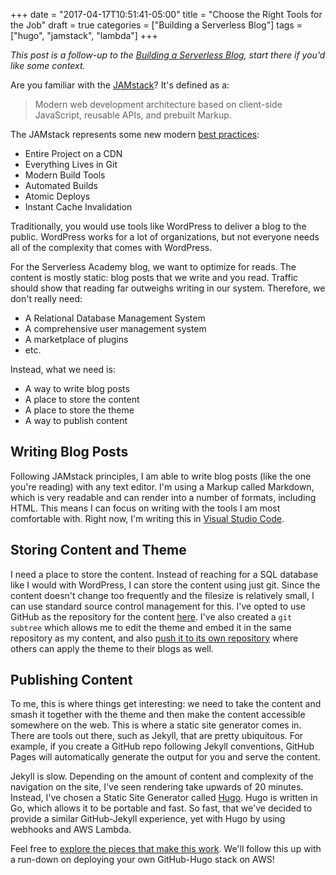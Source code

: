 +++
date = "2017-04-17T10:51:41-05:00"
title = "Choose the Right Tools for the Job"
draft = true
categories = ["Building a Serverless Blog"]
tags = ["hugo", "jamstack", "lambda"]
+++

_This post is a follow-up to the [Building a Serverless Blog](../building-a-blog/), start there if you'd like some context._

Are you familiar with the [JAMstack](https://jamstack.org/)? It's defined as a:

> Modern web development architecture based on client-side JavaScript, reusable APIs, and prebuilt Markup.

The JAMstack represents some new modern [best practices](https://jamstack.org/best-practices/):

* Entire Project on a CDN
* Everything Lives in Git
* Modern Build Tools
* Automated Builds
* Atomic Deploys
* Instant Cache Invalidation

Traditionally, you would use tools like WordPress to deliver a blog to the public. WordPress works for a lot of organizations, but not everyone needs all of the complexity that comes with WordPress.

For the Serverless Academy blog, we want to optimize for reads. The content is mostly static: blog posts that we write and you read. Traffic should show that reading far outweighs writing in our system. Therefore, we don't really need:

* A Relational Database Management System
* A comprehensive user management system
* A marketplace of plugins
* etc.

Instead, what we need is:

* A way to write blog posts
* A place to store the content
* A place to store the theme
* A way to publish content

## Writing Blog Posts

Following JAMstack principles, I am able to write blog posts (like the one you're reading) with any text editor. I'm using a Markup called Markdown, which is very readable and can render into a number of formats, including HTML. This means I can focus on writing with the tools I am most comfortable with. Right now, I'm writing this in [Visual Studio Code](https://code.visualstudio.com/).

## Storing Content and Theme

I need a place to store the content. Instead of reaching for a SQL database like I would with WordPress, I can store the content using just git. Since the content doesn't change too frequently and the filesize is relatively small, I can use standard source control management for this. I've opted to use GitHub as the repository for the content [here](https://github.com/linuxacademy/serverless-blog). I've also created a `git subtree` which allows me to edit the theme and embed it in the same repository as my content, and also [push it to its own repository](https://github.com/linuxacademy/serverless-blog-theme) where others can apply the theme to their blogs as well.

## Publishing Content

To me, this is where things get interesting: we need to take the content and smash it together with the theme and then make the content accessible somewhere on the web. This is where a static site generator comes in. There are tools out there, such as Jekyll, that are pretty ubiquitous. For example, if you create a GitHub repo following Jekyll conventions, GitHub Pages will automatically generate the output for you and serve the content.

Jekyll is slow. Depending on the amount of content and complexity of the navigation on the site, I've seen rendering take upwards of 20 minutes. Instead, I've chosen a Static Site Generator called [Hugo](https://gohugo.io/). Hugo is written in Go, which allows it to be portable and fast. So fast, that we've decided to provide a similar GitHub-Jekyll experience, yet with Hugo by using webhooks and AWS Lambda.

Feel free to [explore the pieces that make this work](https://github.com/linuxacademy/serverless-blog-ops). We'll follow this up with a run-down on deploying your own GitHub-Hugo stack on AWS!
